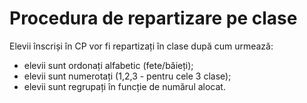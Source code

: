 # Procedura de repartizare pe clase

Elevii înscriși în CP vor fi repartizați în clase după cum urmează:

-   elevii sunt ordonați alfabetic (fete/băieți);
-   elevii sunt numerotați (1,2,3 - pentru cele 3 clase);
-   elevii sunt regrupați în funcție de numărul alocat.
